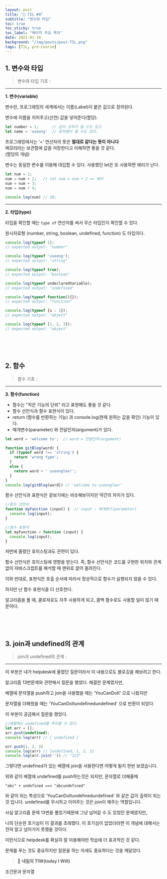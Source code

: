 ```yaml
---
layout: post
title: "📅 TIL #9"
subtitle: "변수와 타입"
toc: true
toc_sticky: true
toc_label: "페이지 주요 목차"
date: 2021-01-18
background: "/img/posts/post-TIL.png"
tags: [TIL, pre-course]
---
```


## 1. 변수와 타입

> 변수와 타입 기초 :
------

**1. 변수(variable)**

변수란, 프로그래밍의 세계에서는 이름(Label)이 붙은 값으로 정의된다.

변수에 이름을 지어주고(선언) 값을 넣어준다(할당).

```js
let number = 1;      // 값이 숫자가 될 수도 있고
let name = 'useong'  // 문자열이 될 수도 있다.
```
프로그래밍에서는 '=' 연산자의 뜻은 **절대로 같다는 뜻이 아니다**<br/>
메모리라는 보관함에 값을 저장한다고 이해하면 좋을 것 같다.<br/>
(할당의 개념)

변수는 동일한 변수를 이용해 대입할 수 있다.
사용했던 let은 또 사용하면 에러가 난다.
```js
let num = 1;     
num = num + 2;   // let num = num + 2 => 에러
num = num + 3;
num = num + 4;

console.log(num) // 10;
```
---

**2. 타입(type)**

타입을 확인할 때는 ```type of``` 연산자를 써서 무슨 타입인지 확인할 수 있다.

원시자료형 (number, string, boolean, undefined, function) 도 타입이다.

```js
console.log(typeof 1);
// expected output: "number"

console.log(typeof 'useong');
// expected output: "string"

console.log(typeof true);
// expected output: "boolean"

console.log(typeof undeclaredVariable);
// expected output: "undefined"

console.log(typeof function(){});
// expected output: "function"

console.log(typeof {a : 1});
// expected output: "object"

console.log(typeof [1, 2, 3]);
// expected output: "object"
```
<br/>
<br/>
<br/>


## 2. 함수

> 함수 기초 :
------

**3. 함수(function)**

* 함수는 "작은 기능의 단위" 라고 표현해도 좋을 것 같다.
* 함수 선언식과 함수 표현식이 있다.
* return (함수를 반환하는 기능) 과 console.log(현재 원하는 값을 확인) 기능이 있다.
* 매개변수(parameter) 와 전달인자(argument)가 있다.

```js
let word = 'welcome to';  // word = 전달인자(argument)

function gitBlog(word) {
  if (typeof word !== 'string') {
    return 'wrong type';
  }
  else {
    return word + ' useonglee!';
  }
}
console.log(gitBlog(word)) // 'welcome to useonglee!'
```

함수 선언식과 표현식은 겉보기에는 비슷해보이지만 약간의 차이가 있다.

```js
//함수 선언식
function myFunction (input) {  // input : 매개변수(parameter)
  console.log(input);
}

//함수 표현식
let myFunction = function (input) {
  console.log(input);
}
```

저번에 올렸던 호이스팅과도 관련이 있다.

함수 선언식은 호이스팅에 영향을 받는다. 즉, 함수 선언식은 코드를 구현한 위치와 관계없이 자바스크립트를 해석할 때 맨위로 끌어 올려진다.

이와 반대로, 표현식은 호출 순서에 따라서 정상적으로 함수가 실행되지 않을 수 있다.

하지만 난 함수 표현식을 더 선호한다.

알고리즘을 풀 때, 클로져로도 자주 사용하게 되고, 콜백 함수로도 사용할 일이 많기 때문이다.

<br/>
<br/>
<br/>


## 3. join과 undefined의 관계

> join과 undefined의 관계 :
------

이 부분은 내가 helpdesk에 올렸던 질문이라서 이 내용으로도 블로깅을 해보려고 한다.

알고리즘 13번문제와 관련해서 질문을 했었다. 해결한 문제였지만,

배열에 문자열을 push하고 join을 사용했을 때는 'YouCanDoIt'  으로 나왔지만

문자열을 더해줬을 때는 'YouCanDoItundefinedundefined' 으로 반환이 되었다.

이 부분이 궁금해서 질문을 했었다.

```js
//배열에는 undefined를 푸쉬할 수 있다.
let arr = [];
arr.push(undefined);
console.log(arr) // [ undefined ]

arr.push(1, 2, 3)
console.log(arr) // [undefined, 1, 2, 3]
console.log(arr.join('')) // "123"
```

그렇다면 undefined가 있는 배열에 join을 사용한다면 어떻게 될지 한번 보겠습니다.

위와 같이 배열에 undefined를 push하는것은 되지만, 문자열로 더해줄때

```"abc" + undefined === "abcundefined"```

와 같이 되는 특성으로 'YouCanDoItundefinedundefined' 와 같은 값이 출력이 되는 것 입니다.
undefined를 무시하고 이어주는 것은 join이 해주는 역할입니다.

사실 알고리즘 문제 13번을 풀었기때문에 그냥 넘어갈 수 도 있었던 문제였지만,

나의 단순한 호기심이 이 결과를 초래했다. 이 호기심이 없었더라면 이 개념에 대해서는 전혀 알고 넘어가지 못했을 것이다.

이런식으로 helpdesk를 확실히 잘 이용해야만 학습에 더 효과적인 것 같다.

문제를 푸는 것도 중요하지만 질문을 하는 자세도 중요하다는 것을 깨달았다.

> 👊 **내일의 TIW(today I Will)**

조건문과 문자열

